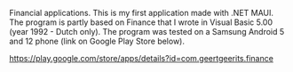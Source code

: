 Financial applications.
This is my first application made with .NET MAUI.
The program is partly based on Finance that I wrote in Visual Basic 5.00 (year 1992 - Dutch only).
The program was tested on a Samsung Android 5 and 12 phone (link on Google Play Store below).

https://play.google.com/store/apps/details?id=com.geertgeerits.finance
